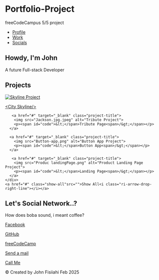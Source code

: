 # Portfolio-Project
freeCodeCampus 5/5 project
<!DOCTYPE html>
<html lang="en">
<head>
<meta charset="utf-8">
<meta name="viewport" content="width=device-width, initial-scale=1.0">
<link rel="stylesheet" href="styles.css">
<link href="https://fonts.googleapis.com/css2?family=Lemonada:wght@300;400;700&display=swap" rel="stylesheet">
<link rel="stylesheet" href="https://use.fontawesome.com/releases/v5.8.1/css/all.css" />
<link rel="stylesheet" href="https://cdnjs.cloudflare.com/ajax/libs/remixicon/4.6.0/remixicon.css" integrity="sha512-kJlvECunwXftkPwyvHbclArO8wszgBGisiLeuDFwNM8ws+wKIw0sv1os3ClWZOcrEB2eRXULYUsm8OVRGJKwGA==" crossorigin="anonymous" referrerpolicy="no-referrer" />
<link rel="stylesheet" href="https://cdnjs.cloudflare.com/ajax/libs/font-awesome/6.7.2/css/all.min.css" integrity="sha512-Evv84Mr4kqVGRNSgIGL/F/aIDqQb7xQ2vcrdIwxfjThSH8CSR7PBEakCr51Ck+w+/U6swU2Im1vVX0SVk9ABhg==" crossorigin="anonymous" referrerpolicy="no-referrer" />
<title>John Portfolio</title>
</head>

<body>
  <nav id="navbar">
    <ul id="nav-list">
      <li>
        <a href="#welcome-section">Profile</a>
      </li>
      <li>
        <a href="#projects">Work</a>
      </li>
      <li>
        <a href="#socials">Socials</a>
      </li>
    </ul>
  </nav>

  <section class="welcome-section" id="welcome-section">
    <h1>Howdy, I'm John</h1>
    <p class="welcome-description">A future Full-stack Developer</p>
  </section>

  <section class="projects" id="projects">
    <h2 id="project-title">Projects</h2>
    <div id="projects-grid">
      <a href="#" target="_blank" class="project-title">
        <img src="skyline.png" alt="Skyline Project">
        <p><span id="code">&lt;</span>City Skyline<span>/&gt;</span></p>
      </a>

       <a href="#" target="_blank" class="project-title">
        <img src="Jackson.jpg.jpeg" alt="Tribute Project">
        <p><span id="code">&lt;</span>Tribute Page<span>/&gt;</span></p>
      </a>

      <a href="#" target="_blank" class="project-title">
        <img src="Button-app.png" alt="Button App Project">
        <p><span id="code">&lt;</span>Button App<span>/&gt;</span></p>
      </a>

       <a href="#" target="_blank" class="project-title">
        <img src="Produc landingPage.png" alt="Product Landing Page Project">
        <p><span id="code">&lt;</span>Landing Page<span>/&gt;</span></p>
      </a>
    </div>
    <a href="#" class="show-all"src="">Show All<i class="ri-arrow-drop-right-line"></i></a>
  </section>

  

  <section class="socials" id="socials">
    <div>
    <h2>Let's Social Network..?</h2>
    <p class="coffee-question">How does boba sound, i meant coffee?</p>
    </div>
<div id="" class="social-link">
  <a class="social-btn" href="#" target="_blank"><i class="fab fa-facebook-square"></i><p>Facebook</p></a>
  <a
class="social-btn" href="#" target="_blank"><i class="fab fa-github"></i><p>GitHub</p></a>
  <a class="social-btn" href="#" target="_blank"><i class="fa-solid fa-fire-flame-curved"></i><p>freeCodeCamp</p></a>
  <a class="social-btn" href="#" target="_blank"><i class="fa-solid fa-at"></i><p>Send a mail</p></a>
  <a class="social-btn" href="#" target="_blank"><i class="fa-solid fa-phone"></i><p>Call Me</p></a>
  </div>
  </section>
  <footer><p>&copy; Created by John Fisiiahi Feb 2025</p></footer>
</body>
</html>

